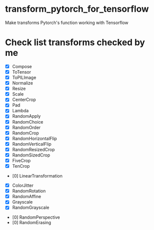 # transform_pytorch_for_tensorflow
Make transforms Pytorch's function working with Tensorflow

# Check list transforms checked by me
- [x] Compose
- [x] ToTensor
- [x] ToPILImage
- [x] Normalize
- [x] Resize
- [x] Scale
- [x] CenterCrop
- [x] Pad
- [x] Lambda
- [x] RandomApply
- [x] RandomChoice
- [x] RandomOrder
- [x] RandomCrop
- [x] RandomHorizontalFlip
- [x] RandomVerticalFlip
- [x] RandomResizedCrop
- [x] RandomSizedCrop
- [x] FiveCrop
- [x] TenCrop
- [0] LinearTransformation
- [x] ColorJitter
- [x] RandomRotation
- [x] RandomAffine
- [x] Grayscale
- [x] RandomGrayscale
- [0] RandomPerspective
- [0] RandomErasing
